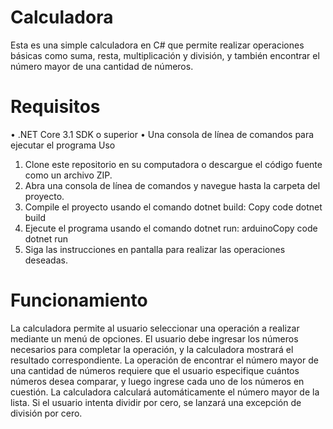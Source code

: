 # Calculadora

Esta es una simple calculadora en C# que permite realizar operaciones básicas como suma, resta, multiplicación y división, y también encontrar el número mayor de una cantidad de números.

# Requisitos

•	.NET Core 3.1 SDK o superior
•	Una consola de línea de comandos para ejecutar el programa
Uso
1.	Clone este repositorio en su computadora o descargue el código fuente como un archivo ZIP.
2.	Abra una consola de línea de comandos y navegue hasta la carpeta del proyecto.
3.	Compile el proyecto usando el comando dotnet build:
Copy code
dotnet build 
4.	Ejecute el programa usando el comando dotnet run:
arduinoCopy code
dotnet run 
5.	Siga las instrucciones en pantalla para realizar las operaciones deseadas.


# Funcionamiento

La calculadora permite al usuario seleccionar una operación a realizar mediante un menú de opciones. El usuario debe ingresar los números necesarios para completar la operación, y la calculadora mostrará el resultado correspondiente.
La operación de encontrar el número mayor de una cantidad de números requiere que el usuario especifique cuántos números desea comparar, y luego ingrese cada uno de los números en cuestión. La calculadora calculará automáticamente el número mayor de la lista.
Si el usuario intenta dividir por cero, se lanzará una excepción de división por cero.


